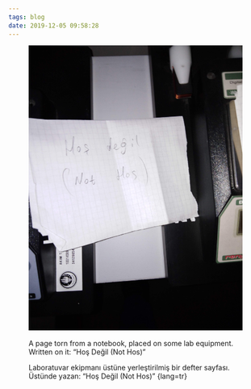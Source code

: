 ```yaml
---
tags: blog
date: 2019-12-05 09:58:28
---
```


<figure class="fitted-figure">

![](/assets/photos/2019-12-05_09-58-28.jpeg)

<figcaption>

A page torn from a notebook, placed on some lab equipment. Written on it: <q lang=tr>Hoş Değil <span lang=en>(Not Hos)</span></q>

Laboratuvar ekipmanı üstüne yerleştirilmiş bir defter sayfası. Üstünde yazan: <q lang=tr>Hoş Değil <span lang=en>(Not Hos)</span></q>
{lang=tr}

</figcaption>
</figure>
